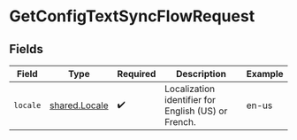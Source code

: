 # GetConfigTextSyncFlowRequest


## Fields

| Field                                               | Type                                                | Required                                            | Description                                         | Example                                             |
| --------------------------------------------------- | --------------------------------------------------- | --------------------------------------------------- | --------------------------------------------------- | --------------------------------------------------- |
| `locale`                                            | [shared.Locale](../../models/shared/locale.md)      | :heavy_check_mark:                                  | Localization identifier for English (US) or French. | en-us                                               |